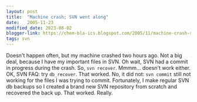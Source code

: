 ```yaml
---
layout: post
title:  "Machine crash; SVN went along"
date:   2005-11-23
modified_date: 2023-08-02
blogger-link: https://chem-bla-ics.blogspot.com/2005/11/machine-crash-svn-went-along.html
tags: svn
---
```


Doesn't happen often, but my machine crashed two hours ago. Not a big deal, because I have my important files in SVN. Oh wait, SVN had a commit
in progress during the crash. So, `svn recover`. Mmmm... doesn't work either. OK, SVN FAQ: try `db_recover`. That worked. No, it did not:
`svn commit` still not working for the files I was trying to commit. Fortunately, I make regular SVN db backups so I created a brand new
SVN repository from scratch and recovered the back up. That worked. Really.
